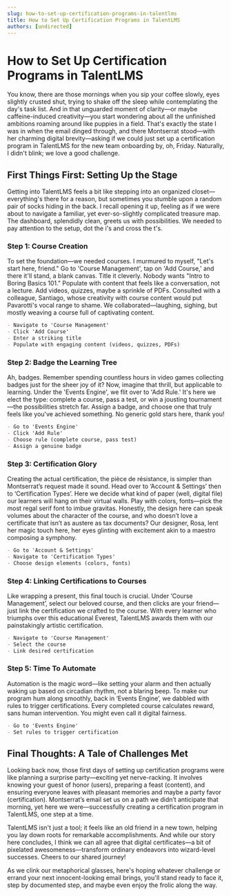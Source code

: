 ```yaml
---
slug: how-to-set-up-certification-programs-in-talentlms
title: How to Set Up Certification Programs in TalentLMS
authors: [undirected]
---
```



# How to Set Up Certification Programs in TalentLMS 

You know, there are those mornings when you sip your coffee slowly, eyes slightly crusted shut, trying to shake off the sleep while contemplating the day's task list. And in that unguarded moment of clarity—or maybe caffeine-induced creativity—you start wondering about all the unfinished ambitions roaming around like puppies in a field. That's exactly the state I was in when the email dinged through, and there Montserrat stood—with her charming digital brevity—asking if we could just set up a certification program in TalentLMS for the new team onboarding by, oh, Friday. Naturally, I didn't blink; we love a good challenge. 

## First Things First: Setting Up the Stage

Getting into TalentLMS feels a bit like stepping into an organized closet—everything's there for a reason, but sometimes you stumble upon a random pair of socks hiding in the back. I recall opening it up, feeling as if we were about to navigate a familiar, yet ever-so-slightly complicated treasure map. The dashboard, splendidly clean, greets us with possibilities. We needed to pay attention to the setup, dot the i's and cross the t's.

### Step 1: Course Creation

To set the foundation—we needed courses. I murmured to myself, "Let's start here, friend." Go to 'Course Management', tap on 'Add Course,' and there it'll stand, a blank canvas. Title it cleverly. Nobody wants "Intro to Boring Basics 101." Populate with content that feels like a conversation, not a lecture. Add videos, quizzes, maybe a sprinkle of PDFs. Consulted with a colleague, Santiago, whose creativity with course content would put Pavarotti's vocal range to shame. We collaborated—laughing, sighing, but mostly weaving a course full of captivating content.

```markdown
- Navigate to 'Course Management'
- Click 'Add Course'
- Enter a striking title
- Populate with engaging content (videos, quizzes, PDFs)
```

### Step 2: Badge the Learning Tree

Ah, badges. Remember spending countless hours in video games collecting badges just for the sheer joy of it? Now, imagine that thrill, but applicable to learning. Under the 'Events Engine', we flit over to 'Add Rule.' It's here we elect the type: complete a course, pass a test, or win a jousting tournament—the possibilities stretch far. Assign a badge, and choose one that truly feels like you've achieved something. No generic gold stars here, thank you!

```markdown
- Go to 'Events Engine'
- Click 'Add Rule'
- Choose rule (complete course, pass test)
- Assign a genuine badge
```

### Step 3: Certification Glory

Creating the actual certification, the pièce de résistance, is simpler than Montserrat’s request made it sound. Head over to ‘Account & Settings’ then to ‘Certification Types’. Here we decide what kind of paper (well, digital file) our learners will hang on their virtual walls. Play with colors, fonts—pick the most regal serif font to imbue gravitas. Honestly, the design here can speak volumes about the character of the course, and who doesn’t love a certificate that isn’t as austere as tax documents? Our designer, Rosa, lent her magic touch here, her eyes glinting with excitement akin to a maestro composing a symphony.

```markdown
- Go to 'Account & Settings'
- Navigate to 'Certification Types'
- Choose design elements (colors, fonts)
```

### Step 4: Linking Certifications to Courses

Like wrapping a present, this final touch is crucial. Under ‘Course Management’, select our beloved course, and then clicks are your friend—just link the certification we crafted to the course. With every learner who triumphs over this educational Everest, TalentLMS awards them with our painstakingly artistic certification. 

```markdown
- Navigate to 'Course Management'
- Select the course
- Link desired certification
```

### Step 5: Time To Automate

Automation is the magic word—like setting your alarm and then actually waking up based on circadian rhythm, not a blaring beep. To make our program hum along smoothly, back in ‘Events Engine’, we dabbled with rules to trigger certifications. Every completed course calculates reward, sans human intervention. You might even call it digital fairness.

```markdown
- Go to 'Events Engine'
- Set rules to trigger certification
```

## Final Thoughts: A Tale of Challenges Met

Looking back now, those first days of setting up certification programs were like planning a surprise party—exciting yet nerve-racking. It involves knowing your guest of honor (users), preparing a feast (content), and ensuring everyone leaves with pleasant memories and maybe a party favor (certification). Montserrat’s email set us on a path we didn’t anticipate that morning, yet here we were—successfully creating a certification program in TalentLMS, one step at a time.

TalentLMS isn't just a tool; it feels like an old friend in a new town, helping you lay down roots for remarkable accomplishments. And while our story here concludes, I think we can all agree that digital certificates—a bit of pixelated awesomeness—transform ordinary endeavors into wizard-level successes. Cheers to our shared journey! 

As we clink our metaphorical glasses, here's hoping whatever challenge or errand your next innocent-looking email brings, you'll stand ready to face it, step by documented step, and maybe even enjoy the frolic along the way.